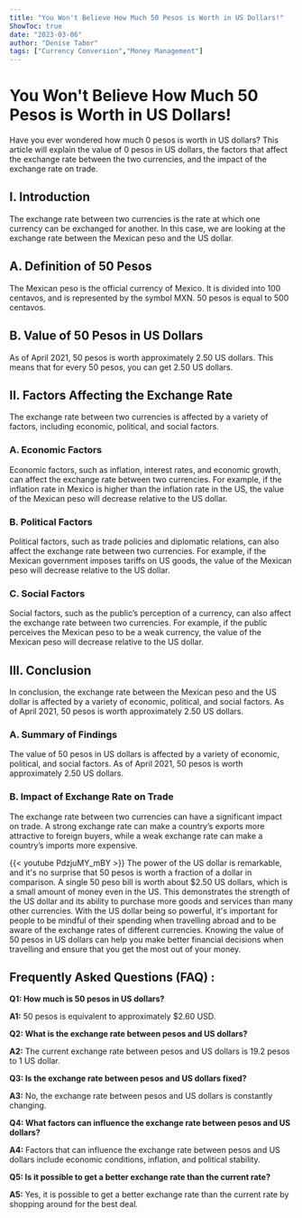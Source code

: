 ```yaml
---
title: "You Won't Believe How Much 50 Pesos is Worth in US Dollars!"
ShowToc: true 
date: "2023-03-06"
author: "Denise Tabor" 
tags: ["Currency Conversion","Money Management"]
---
```

# You Won't Believe How Much 50 Pesos is Worth in US Dollars!

Have you ever wondered how much 0 pesos is worth in US dollars? This article will explain the value of 0 pesos in US dollars, the factors that affect the exchange rate between the two currencies, and the impact of the exchange rate on trade. 

## I. Introduction 

The exchange rate between two currencies is the rate at which one currency can be exchanged for another. In this case, we are looking at the exchange rate between the Mexican peso and the US dollar. 

## A. Definition of 50 Pesos

The Mexican peso is the official currency of Mexico. It is divided into 100 centavos, and is represented by the symbol MXN. 50 pesos is equal to 500 centavos. 

## B. Value of 50 Pesos in US Dollars

As of April 2021, 50 pesos is worth approximately 2.50 US dollars. This means that for every 50 pesos, you can get 2.50 US dollars. 

## II. Factors Affecting the Exchange Rate

The exchange rate between two currencies is affected by a variety of factors, including economic, political, and social factors. 

### A. Economic Factors

Economic factors, such as inflation, interest rates, and economic growth, can affect the exchange rate between two currencies. For example, if the inflation rate in Mexico is higher than the inflation rate in the US, the value of the Mexican peso will decrease relative to the US dollar. 

### B. Political Factors

Political factors, such as trade policies and diplomatic relations, can also affect the exchange rate between two currencies. For example, if the Mexican government imposes tariffs on US goods, the value of the Mexican peso will decrease relative to the US dollar. 

### C. Social Factors

Social factors, such as the public’s perception of a currency, can also affect the exchange rate between two currencies. For example, if the public perceives the Mexican peso to be a weak currency, the value of the Mexican peso will decrease relative to the US dollar. 

## III. Conclusion

In conclusion, the exchange rate between the Mexican peso and the US dollar is affected by a variety of economic, political, and social factors. As of April 2021, 50 pesos is worth approximately 2.50 US dollars. 

### A. Summary of Findings

The value of 50 pesos in US dollars is affected by a variety of economic, political, and social factors. As of April 2021, 50 pesos is worth approximately 2.50 US dollars. 

### B. Impact of Exchange Rate on Trade

The exchange rate between two currencies can have a significant impact on trade. A strong exchange rate can make a country’s exports more attractive to foreign buyers, while a weak exchange rate can make a country’s imports more expensive.

{{< youtube PdzjuMY_mBY >}} 
The power of the US dollar is remarkable, and it's no surprise that 50 pesos is worth a fraction of a dollar in comparison. A single 50 peso bill is worth about $2.50 US dollars, which is a small amount of money even in the US. This demonstrates the strength of the US dollar and its ability to purchase more goods and services than many other currencies. With the US dollar being so powerful, it's important for people to be mindful of their spending when travelling abroad and to be aware of the exchange rates of different currencies. Knowing the value of 50 pesos in US dollars can help you make better financial decisions when travelling and ensure that you get the most out of your money.

## Frequently Asked Questions (FAQ) :
**Q1: How much is 50 pesos in US dollars?**

**A1:** 50 pesos is equivalent to approximately $2.60 USD.

**Q2: What is the exchange rate between pesos and US dollars?**

**A2:** The current exchange rate between pesos and US dollars is 19.2 pesos to 1 US dollar.

**Q3: Is the exchange rate between pesos and US dollars fixed?**

**A3:** No, the exchange rate between pesos and US dollars is constantly changing.

**Q4: What factors can influence the exchange rate between pesos and US dollars?**

**A4:** Factors that can influence the exchange rate between pesos and US dollars include economic conditions, inflation, and political stability.

**Q5: Is it possible to get a better exchange rate than the current rate?**

**A5:** Yes, it is possible to get a better exchange rate than the current rate by shopping around for the best deal.





